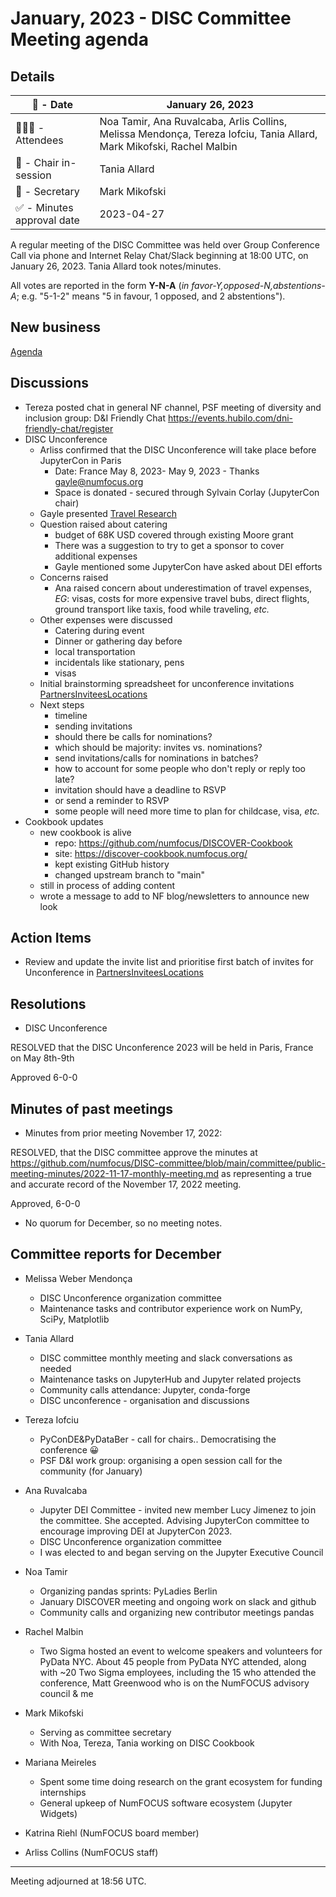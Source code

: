 # January, 2023 - DISC Committee Meeting agenda

## Details

| 📅 - Date | January 26, 2023 |
|-----------|---|
| 🙋🏽‍♀️ - Attendees | Noa Tamir, Ana Ruvalcaba, Arlis Collins, Melissa Mendonça, Tereza Iofciu, Tania Allard, Mark Mikofski, Rachel Malbin |
| 💬 - Chair in-session | Tania Allard |
| 📝 - Secretary | Mark Mikofski |
| ✅ - Minutes approval date | 2023-04-27  |

A regular meeting of the DISC Committee was held over Group Conference Call via phone and Internet Relay Chat/Slack beginning at 18:00 UTC, on January 26, 2023. Tania Allard took notes/minutes.

All votes are reported in the form **Y-N-A** (*in favor-Y‚opposed-N‚abstentions-A*; e.g. "5-1-2" means "5 in favour, 1 opposed, and 2 abstentions").

## New business

[Agenda](https://docs.google.com/document/d/13J66gq-sj-8hAdj44OKj2YmxitCZsDReC4lmtC5VBI0)

## Discussions

* Tereza posted chat in general NF channel, PSF meeting of diversity and inclusion group: D&I Friendly Chat https://events.hubilo.com/dni-friendly-chat/register
* DISC Unconference
  - Arliss confirmed that the DISC Unconference will take place before JupyterCon in Paris 
    + Date: France May 8, 2023- May 9, 2023 -  Thanks gayle@numfocus.org
    + Space is donated - secured through Sylvain Corlay (JupyterCon chair)
  - Gayle presented [Travel Research](https://docs.google.com/document/d/1EpPNyactymDbYbQjLQ3fZS8unw28bU5pvo7nuY9d9wg)
  - Question raised about catering
    + budget of 68K USD covered through existing Moore grant
    + There was a suggestion to try to get a sponsor to cover additional expenses
    + Gayle mentioned some JupyterCon have asked about DEI efforts
  - Concerns raised
    + Ana raised concern about underestimation of travel expenses, _EG_: visas, costs for more expensive travel bubs, direct flights, ground transport like taxis, food while traveling, _etc._
  - Other expenses were discussed
    + Catering during event
    + Dinner or gathering day before
    + local transportation
    + incidentals like stationary, pens
    + visas
  - Initial brainstorming spreadsheet for unconference invitations [PartnersInviteesLocations](https://docs.google.com/spreadsheets/d/158TAICTeqzqdonVwnh3aR-AMhD2Z3S9dBen-mL0Kujg)
  - Next steps
    + timeline
    + sending invitations
    + should there be calls for nominations?
    + which should be majority: invites vs. nominations?
    + send invitations/calls for nominations in batches?
    + how to account for some people who don't reply or reply too late?
    + invitation should have a deadline to RSVP 
    + or send a reminder to RSVP
    + some people will need more time to plan for childcase, visa, _etc._
* Cookbook updates
  - new cookbook is alive
    + repo: https://github.com/numfocus/DISCOVER-Cookbook
    + site: https://discover-cookbook.numfocus.org/
    + kept existing GitHub history
    + changed upstream branch to "main"
  - still in process of adding content
  - wrote a message to add to NF blog/newsletters to announce new look

## Action Items
- Review and update the invite list and prioritise first batch of invites for Unconference in [PartnersInviteesLocations](https://docs.google.com/spreadsheets/d/158TAICTeqzqdonVwnh3aR-AMhD2Z3S9dBen-mL0Kujg)

## Resolutions

* DISC Unconference

RESOLVED that the DISC Unconference 2023 will be held in Paris, France on May 8th-9th

Approved 6-0-0

## Minutes of past meetings

* Minutes from prior meeting November 17, 2022:

RESOLVED, that the DISC committee approve the minutes at https://github.com/numfocus/DISC-committee/blob/main/committee/public-meeting-minutes/2022-11-17-monthly-meeting.md as representing a true and accurate record of the November 17, 2022 meeting.

Approved, 6-0-0

* No quorum for December, so no meeting notes.

## Committee reports for December

* Melissa Weber Mendonça
  - DISC Unconference organization committee
  - Maintenance tasks and contributor experience work on NumPy, SciPy, Matplotlib

* Tania Allard 
  - DISC committee monthly meeting and slack conversations as needed 
  - Maintenance tasks on JupyterHub and Jupyter related projects
  - Community calls attendance: Jupyter, conda-forge
  - DISC unconference - organisation and discussions

* Tereza Iofciu
  - PyConDE&PyDataBer - call for chairs.. Democratising the conference 😀
  - PSF D&I work group: organising a open session call for the community (for January)

* Ana Ruvalcaba
  - Jupyter DEI Committee - invited new member Lucy Jimenez to join the committee. She accepted. Advising JupyterCon committee to encourage improving DEI at JupyterCon 2023.  
  - DISC Unconference organization committee
  - I was elected to and began serving on the Jupyter Executive Council

* Noa Tamir
  - Organizing pandas sprints: PyLadies Berlin
  - January DISCOVER meeting and ongoing work on slack and github
  - Community calls and organizing new contributor meetings pandas

* Rachel Malbin
  - Two Sigma hosted an event to welcome speakers and volunteers for PyData NYC. About 45 people from PyData NYC attended, along with ~20 Two Sigma employees, including the 15  who attended the conference,  Matt Greenwood who is on the NumFOCUS advisory council & me

* Mark Mikofski
  - Serving as committee secretary
  - With Noa, Tereza, Tania working on DISC Cookbook

* Mariana Meireles
  - Spent some time doing research on the grant ecosystem for funding internships
  - General upkeep of NumFOCUS software ecosystem (Jupyter Widgets)

* Katrina Riehl (NumFOCUS board member)

* Arliss Collins (NumFOCUS staff)

---

Meeting adjourned at 18:56 UTC.
